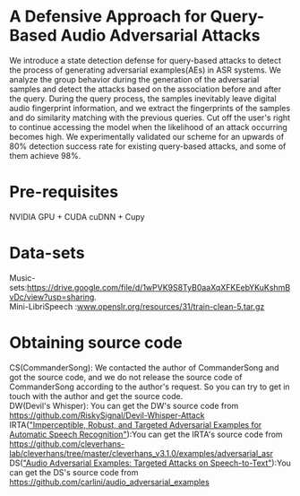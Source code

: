 # A Defensive Approach for Query-Based Audio Adversarial Attacks
We introduce a state detection defense for query-based attacks to detect the process of generating adversarial examples(AEs) in ASR systems. We analyze the group behavior during the generation of the adversarial samples and detect the attacks based on the association before and after the query. During the query process, the samples inevitably leave digital audio fingerprint information, and we extract the fingerprints of the samples and do similarity matching with the previous queries. Cut off the user's right to continue accessing the model when the likelihood of an attack occurring becomes high. We experimentally validated our scheme for an upwards of 80% detection success rate for existing query-based attacks, and some of them achieve 98%. 
# Pre-requisites
NVIDIA GPU + CUDA cuDNN + Cupy
# Data-sets
Music-sets:https://drive.google.com/file/d/1wPVK9S8TyB0aaXqXFKEebYKuKshmBvDc/view?usp=sharing.    
Mini-LibriSpeech :www.openslr.org/resources/31/train-clean-5.tar.gz
# Obtaining source code
CS(CommanderSong): We contacted the author of CommanderSong and got the source code, and we do not release the source code of CommanderSong according to the author's request. So you can try to get in touch with the author and get the source code.  
DW(Devil's Whisper): You can get the DW's source code from https://github.com/RiskySignal/Devil-Whisper-Attack  
IRTA(["Imperceptible, Robust, and Targeted Adversarial Examples for Automatic Speech Recognition"](https://arxiv.org/abs/1903.10346)):You can get the IRTA's source code from https://github.com/cleverhans-lab/cleverhans/tree/master/cleverhans_v3.1.0/examples/adversarial_asr    
DS(["Audio Adversarial Examples: Targeted Attacks on Speech-to-Text"](https://arxiv.org/abs/1801.01944)):You can get the DS's source code from https://github.com/carlini/audio_adversarial_examples

